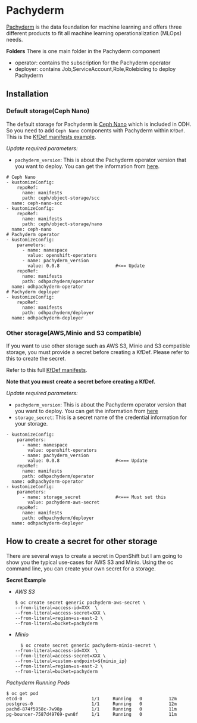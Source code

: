 # Pachyderm

[Pachyderm](https://www.pachyderm.com/products/) is the data foundation for machine learning and offers three different products to fit all machine learning operationalization (MLOps) needs.

**Folders**
There is one main folder in the Pachyderm component

- operator: contains the subscription for the Pachyderm operator
- deployer: contains Job,ServiceAccount,Role,Rolebiding to deploy Pachyderm 

## Installation
### Default storage(Ceph Nano)
  The default storage for Pachyderm is [Ceph Nano](https://github.com/opendatahub-io/odh-manifests/tree/master/ceph) which is included in ODH. So you need to add `Ceph Nano` components with Pachyderm within `KfDef`. This is the   [KfDef manifests example](https://gist.github.com/Jooho/d4cd41263a1f2d875334c6a9cdb3673b).
  
  *Update required parameters:*
  - `pachyderm_version`: This is about the Pachyderm operator version that you want to deploy. You can get the information from [here](https://catalog.redhat.com/software/containers/pachyderm/pachyderm-operator/61823a50dd607bfc82e65e14).
  ~~~
  # Ceph Nano 
  - kustomizeConfig:
      repoRef:
        name: manifests
        path: ceph/object-storage/scc
    name: ceph-nano-scc
  - kustomizeConfig:
      repoRef:
        name: manifests
        path: ceph/object-storage/nano
    name: ceph-nano
  # Pachyderm operator
  - kustomizeConfig:
      parameters:
        - name: namespace
          value: openshift-operators
        - name: pachyderm_version
          value: 0.0.8                     #<== Update
      repoRef:
        name: manifests
        path: odhpachyderm/operator
    name: odhpachyderm-operator
  # Pachyderm deployer
  - kustomizeConfig:
      repoRef:
        name: manifests
        path: odhpachyderm/deployer
    name: odhpachyderm-deployer
  ~~~
### Other storage(AWS,Minio and S3 compatible)
  If you want to use other storage such as AWS S3, Minio and S3 compatible storage, you must provide a secret before creating a KfDef. Please refer to this to create the secret.
  
  Refer to this full [KfDef manifests](https://gist.github.com/Jooho/81c883f05bf024fdb803f93a65942135).
  

  **Note that you must create a secret before creating a KfDef.**

  *Update required parameters:*
  - `pachyderm_version`: This is about the Pachyderm operator version that you want to deploy. You can get the information from [here](https://catalog.redhat.com/software/containers/pachyderm/pachyderm-operator/61823a50dd607bfc82e65e14)
  - `storage_secret`: This is a secret name of the credential information for your storage.
  ~~~
  - kustomizeConfig:
      parameters:
        - name: namespace
          value: openshift-operators
        - name: pachyderm_version
          value: 0.0.8                     #<=== Update 
      repoRef:
        name: manifests
        path: odhpachyderm/operator
    name: odhpachyderm-operator
  - kustomizeConfig:
      parameters:
        - name: storage_secret             #<=== Must set this
          value: pachyderm-aws-secret   
      repoRef:
        name: manifests
        path: odhpachyderm/deployer
    name: odhpachyderm-deployer
  ~~~
  
## How to create a secret for other storage
There are several ways to create a secret in OpenShift but I am going to show you the typical use-cases for AWS S3 and Minio. Using the oc command line, you can create your own secret for a storage.

**Secret Example**

- *AWS S3*
  ~~~
  $ oc create secret generic pachyderm-aws-secret \
  --from-literal=access-id=XXX  \
  --from-literal=access-secret=XXX \
  --from-literal=region=us-east-2 \
  --from-literal=bucket=pachyderm 
  ~~~

- *Minio*
  ~~~
    $ oc create secret generic pachyderm-minio-secret \
  --from-literal=access-id=XXX  \
  --from-literal=access-secret=XXX \
  --from-literal=custom-endpoint=${minio_ip}
  --from-literal=region=us-east-2 \
  --from-literal=bucket=pachyderm 
  ~~~


*Pachyderm Running Pods*
~~~
$ oc get pod 
etcd-0                          1/1     Running   0          12m
postgres-0                      1/1     Running   0          12m
pachd-874f5958c-7w98p           1/1     Running   0          11m
pg-bouncer-7587d49769-gwn8f     1/1     Running   0          11m
~~~